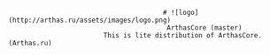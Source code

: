                                            # ![logo](http://arthas.ru/assets/images/logo.png) 
                                            ArthasCore (master)
                            This is lite distribution of ArthasCore. (Arthas.ru)
